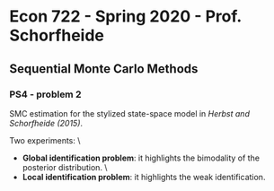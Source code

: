 # Econ 722 - Spring 2020 - Prof. Schorfheide

## Sequential Monte Carlo Methods

### PS4 - problem 2
 
 SMC estimation for the stylized state-space model in *Herbst and Schorfheide (2015)*. 
 
Two experiments: \
- **Global identification problem**: it highlights the bimodality of the posterior distribution. \
- **Local identification problem**: it highlights the weak identification. 
